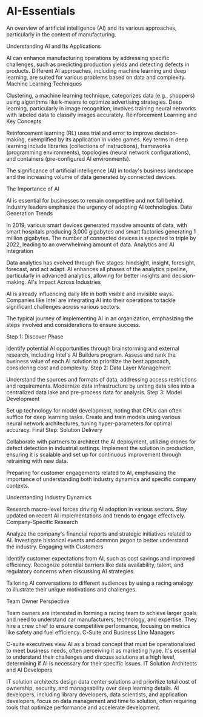 # AI-Essentials

An overview of artificial intelligence (AI) and its various approaches, particularly in the context of manufacturing.

Understanding AI and Its Applications

AI can enhance manufacturing operations by addressing specific challenges, such as predicting production yields and detecting defects in products.
Different AI approaches, including machine learning and deep learning, are suited for various problems based on data and complexity.
Machine Learning Techniques

Clustering, a machine learning technique, categorizes data (e.g., shoppers) using algorithms like k-means to optimize advertising strategies.
Deep learning, particularly in image recognition, involves training neural networks with labeled data to classify images accurately.
Reinforcement Learning and Key Concepts

Reinforcement learning (RL) uses trial and error to improve decision-making, exemplified by its application in video games.
Key terms in deep learning include libraries (collections of instructions), frameworks (programming environments), topologies (neural network configurations), and containers (pre-configured AI environments).

The significance of artificial intelligence (AI) in today's business landscape and the increasing volume of data generated by connected devices.

The Importance of AI

AI is essential for businesses to remain competitive and not fall behind.
Industry leaders emphasize the urgency of adopting AI technologies.
Data Generation Trends

In 2019, various smart devices generated massive amounts of data, with smart hospitals producing 3,000 gigabytes and smart factories generating 1 million gigabytes.
The number of connected devices is expected to triple by 2022, leading to an overwhelming amount of data.
Analytics and AI Integration

Data analytics has evolved through five stages: hindsight, insight, foresight, forecast, and act adapt.
AI enhances all phases of the analytics pipeline, particularly in advanced analytics, allowing for better insights and decision-making.
AI's Impact Across Industries

AI is already influencing daily life in both visible and invisible ways.
Companies like Intel are integrating AI into their operations to tackle significant challenges across various sectors.

The typical journey of implementing AI in an organization, emphasizing the steps involved and considerations to ensure success.

Step 1: Discover Phase

Identify potential AI opportunities through brainstorming and external research, including Intel's AI Builders program.
Assess and rank the business value of each AI solution to prioritize the best approach, considering cost and complexity.
Step 2: Data Layer Management

Understand the sources and formats of data, addressing access restrictions and requirements.
Modernize data infrastructure by uniting data silos into a centralized data lake and pre-process data for analysis.
Step 3: Model Development

Set up technology for model development, noting that CPUs can often suffice for deep learning tasks.
Create and train models using various neural network architectures, tuning hyper-parameters for optimal accuracy.
Final Step: Solution Delivery

Collaborate with partners to architect the AI deployment, utilizing drones for defect detection in industrial settings.
Implement the solution in production, ensuring it is scalable and set up for continuous improvement through retraining with new data.

Preparing for customer engagements related to AI, emphasizing the importance of understanding both industry dynamics and specific company contexts.

Understanding Industry Dynamics

Research macro-level forces driving AI adoption in various sectors.
Stay updated on recent AI implementations and trends to engage effectively.
Company-Specific Research

Analyze the company's financial reports and strategic initiatives related to AI.
Investigate historical events and common jargon to better understand the industry.
Engaging with Customers

Identify customer expectations from AI, such as cost savings and improved efficiency.
Recognize potential barriers like data availability, talent, and regulatory concerns when discussing AI strategies.

Tailoring AI conversations to different audiences by using a racing analogy to illustrate their unique motivations and challenges.

Team Owner Perspective

Team owners are interested in forming a racing team to achieve larger goals and need to understand car manufacturers, technology, and expertise.
They hire a crew chief to ensure competitive performance, focusing on metrics like safety and fuel efficiency.
C-Suite and Business Line Managers

C-suite executives view AI as a broad concept that must be operationalized to meet business needs, often perceiving it as marketing hype.
It's essential to understand their challenges and discuss solutions at a high level, determining if AI is necessary for their specific issues.
IT Solution Architects and AI Developers

IT solution architects design data center solutions and prioritize total cost of ownership, security, and manageability over deep learning details.
AI developers, including library developers, data scientists, and application developers, focus on data management and time to solution, often requiring tools that optimize performance and accelerate development.
